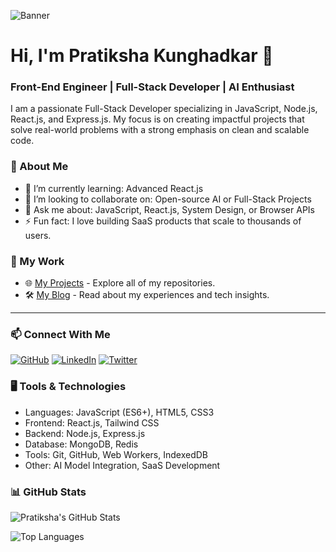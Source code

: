 ![Banner](<banner-image-link>) <!-- Replace <banner-image-link> with the URL of your banner -->

# Hi, I'm Pratiksha Kunghadkar 👋
### Front-End Engineer | Full-Stack Developer | AI Enthusiast

I am a passionate Full-Stack Developer specializing in JavaScript, Node.js, React.js, and Express.js. My focus is on creating impactful projects that solve real-world problems with a strong emphasis on clean and scalable code.

### 🚀 About Me
- 🌱 I’m currently learning: Advanced React.js
- 👯 I’m looking to collaborate on: Open-source AI or Full-Stack Projects
- 💬 Ask me about: JavaScript, React.js, System Design, or Browser APIs
- ⚡ Fun fact: I love building SaaS products that scale to thousands of users.

### 🌟 My Work
- 🌐 [My Projects](https://github.com/pratikshakunghadkar2003?tab=repositories) - Explore all of my repositories.
- 🛠 [My Blog](https://github.com/UmeshRaut/my-blog) - Read about my experiences and tech insights.

---

### 📫 Connect With Me
[![GitHub](https://img.shields.io/badge/GitHub-%2312100E.svg?style=for-the-badge&logo=github&logoColor=white)](https://github.com/UmeshRaut)
[![LinkedIn](https://img.shields.io/badge/LinkedIn-%230077B5.svg?style=for-the-badge&logo=linkedin&logoColor=white)](https://www.linkedin.com/in/pratiksha-kunghadkar-ab021b2a1/)
[![Twitter](https://img.shields.io/badge/Twitter-%231DA1F2.svg?style=for-the-badge&logo=twitter&logoColor=white)]()

### 🖥 Tools & Technologies
- Languages: JavaScript (ES6+), HTML5, CSS3
- Frontend: React.js, Tailwind CSS
- Backend: Node.js, Express.js
- Database: MongoDB, Redis
- Tools: Git, GitHub, Web Workers, IndexedDB
- Other: AI Model Integration, SaaS Development

### 📊 GitHub Stats
![Pratiksha's GitHub Stats](https://github-readme-stats.vercel.app/api?username=pratikshakunghadkar2003&show_icons=true&theme=radical)

![Top Languages](https://github-readme-stats.vercel.app/api/top-langs/?username=pratikshakunghadkar&layout=compact&theme=radical)
